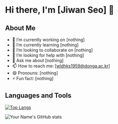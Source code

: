 # Hi there, I'm [Jiwan Seo] 👋

## About Me
- 🔭 I’m currently working on [nothing]
- 🌱 I’m currently learning [nothing]
- 👯 I’m looking to collaborate on [nothing]
- 🤔 I’m looking for help with [nothing]
- 💬 Ask me about [nothing]
- 📫 How to reach me: [wldhks1959@donga.ac.kr]
- 😄 Pronouns: [nothing]
- ⚡ Fun fact: [nothing]

## Languages and Tools
[![Top Langs](https://github-readme-stats.vercel.app/api/top-langs/?username=yourusername&layout=compact)](https://github.com/anuraghazra/github-readme-stats)

![Your Name's GitHub stats](https://github-readme-stats.vercel.app/api?username=yourusername&show_icons=true&theme=radical)
